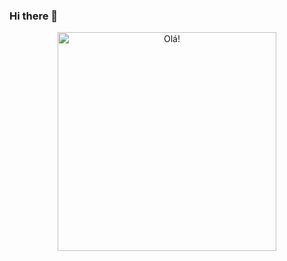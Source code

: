 ### Hi there 👋

<p align="center">
  <img src="https://i.imgur.com/n2VI38k.png" width="350" title="Olá!">
</p>

<!--
**diego5f5/diego5f5** is a ✨ _special_ ✨ repository because its `README.md` (this file) appears on your GitHub profile.

Here are some ideas to get you started:

- 🔭 I’m currently working on ...
- 🌱 I’m currently learning ...
- 👯 I’m looking to collaborate on ...
- 🤔 I’m looking for help with ...
- 💬 Ask me about ...
- 📫 How to reach me: ...
- 😄 Pronouns: ...
- ⚡ Fun fact: ...
-->
